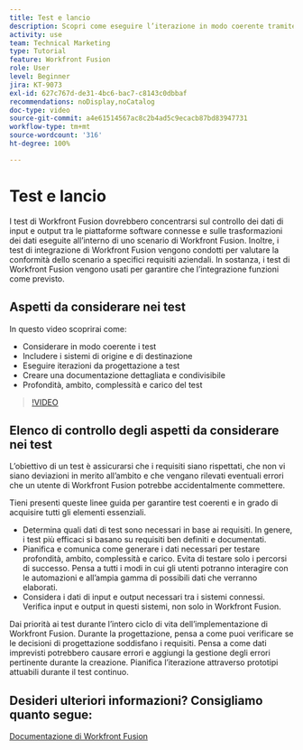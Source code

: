 ```yaml
---
title: Test e lancio
description: Scopri come eseguire l’iterazione in modo coerente tramite la progettazione e i test e creare una documentazione dettagliata e condivisibile quando utilizzi [!DNL Adobe Workfront Fusion].
activity: use
team: Technical Marketing
type: Tutorial
feature: Workfront Fusion
role: User
level: Beginner
jira: KT-9073
exl-id: 627c767d-de31-4bc6-bac7-c8143c0dbbaf
recommendations: noDisplay,noCatalog
doc-type: video
source-git-commit: a4e61514567ac8c2b4ad5c9ecacb87bd83947731
workflow-type: tm+mt
source-wordcount: '316'
ht-degree: 100%

---
```


# Test e lancio

I test di Workfront Fusion dovrebbero concentrarsi sul controllo dei dati di input e output tra le piattaforme software connesse e sulle trasformazioni dei dati eseguite all’interno di uno scenario di Workfront Fusion. Inoltre, i test di integrazione di Workfront Fusion vengono condotti per valutare la conformità dello scenario a specifici requisiti aziendali. In sostanza, i test di Workfront Fusion vengono usati per garantire che l’integrazione funzioni come previsto.

## Aspetti da considerare nei test

In questo video scoprirai come:

* Considerare in modo coerente i test
* Includere i sistemi di origine e di destinazione
* Eseguire iterazioni da progettazione a test
* Creare una documentazione dettagliata e condivisibile
* Profondità, ambito, complessità e carico del test

>[!VIDEO](https://video.tv.adobe.com/v/335315/?quality=12&learn=on)

## Elenco di controllo degli aspetti da considerare nei test

L’obiettivo di un test è assicurarsi che i requisiti siano rispettati, che non vi siano deviazioni in merito all’ambito e che vengano rilevati eventuali errori che un utente di Workfront Fusion potrebbe accidentalmente commettere.

Tieni presenti queste linee guida per garantire test coerenti e in grado di acquisire tutti gli elementi essenziali.

* Determina quali dati di test sono necessari in base ai requisiti. In genere, i test più efficaci si basano su requisiti ben definiti e documentati.
* Pianifica e comunica come generare i dati necessari per testare profondità, ambito, complessità e carico. Evita di testare solo i percorsi di successo. Pensa a tutti i modi in cui gli utenti potranno interagire con le automazioni e all’ampia gamma di possibili dati che verranno elaborati.
* Considera i dati di input e output necessari tra i sistemi connessi. Verifica input e output in questi sistemi, non solo in Workfront Fusion.

Dai priorità ai test durante l’intero ciclo di vita dell’implementazione di Workfront Fusion. Durante la progettazione, pensa a come puoi verificare se le decisioni di progettazione soddisfano i requisiti. Pensa a come dati imprevisti potrebbero causare errori e aggiungi la gestione degli errori pertinente durante la creazione. Pianifica l’iterazione attraverso prototipi attuabili durante il test continuo.

## Desideri ulteriori informazioni? Consigliamo quanto segue:

[Documentazione di Workfront Fusion](https://experienceleague.adobe.com/docs/workfront/using/adobe-workfront-fusion/workfront-fusion-2.html?lang=it)
